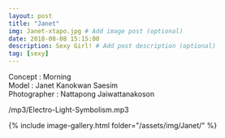 ```yaml
---
layout: post
title: "Janet"
img: Janet-xtapo.jpg # Add image post (optional)
date: 2018-08-08 15:15:00
description: Sexy Girl! # Add post description (optional)
tag: [sexy]
---
```

Concept : Morning  
Model : Janet Kanokwan Saesim  
Photographer : Nattapong Jaiwattanakoson         

/mp3/Electro-Light-Symbolism.mp3

{% include image-gallery.html folder="/assets/img/Janet/" %}
